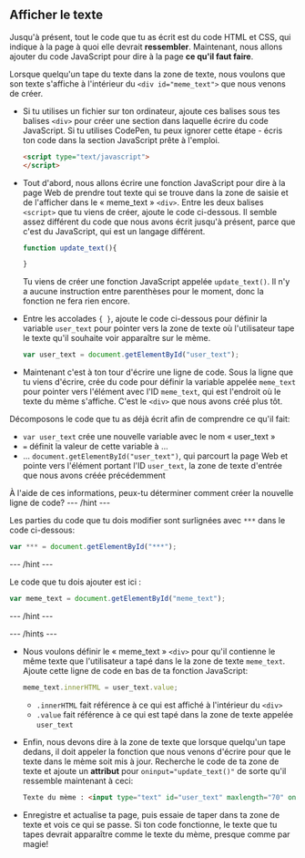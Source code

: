 ## Afficher le texte

Jusqu'à présent, tout le code que tu as écrit est du code HTML et CSS, qui indique à la page à quoi elle devrait **ressembler**. Maintenant, nous allons ajouter du code JavaScript pour dire à la page **ce qu'il faut faire**.

Lorsque quelqu'un tape du texte dans la zone de texte, nous voulons que son texte s'affiche à l'intérieur du `<div id="meme_text">` que nous venons de créer.

- Si tu utilises un fichier sur ton ordinateur, ajoute ces balises sous tes balises `<div>` pour créer une section dans laquelle écrire du code JavaScript. Si tu utilises CodePen, tu peux ignorer cette étape - écris ton code dans la section JavaScript prête à l'emploi.

  ```html
  <script type="text/javascript">
  </script>
  ```

- Tout d'abord, nous allons écrire une fonction JavaScript pour dire à la page Web de prendre tout texte qui se trouve dans la zone de saisie et de l'afficher dans le « meme_text » `<div>`. Entre les deux balises `<script>` que tu viens de créer, ajoute le code ci-dessous. Il semble assez différent du code que nous avons écrit jusqu'à présent, parce que c'est du JavaScript, qui est un langage différent.

  ```JavaScript
  function update_text(){

  }
  ```

  Tu viens de créer une fonction JavaScript appelée `update_text()`. Il n'y a aucune instruction entre parenthèses pour le moment, donc la fonction ne fera rien encore.

- Entre les accolades `{ }`, ajoute le code ci-dessous pour définir la variable `user_text` pour pointer vers la zone de texte où l'utilisateur tape le texte qu'il souhaite voir apparaître sur le mème.

  ```JavaScript
  var user_text = document.getElementById("user_text");
  ```

- Maintenant c'est à ton tour d'écrire une ligne de code. Sous la ligne que tu viens d'écrire, crée du code pour définir la variable appelée `meme_text` pour pointer vers l'élément avec l'ID `meme_text`, qui est l'endroit où le texte du mème s'affiche. C'est le `<div>` que nous avons créé plus tôt.

Décomposons le code que tu as déjà écrit afin de comprendre ce qu'il fait:

* `var user_text` crée une nouvelle variable avec le nom « user_text »
* `=` définit la valeur de cette variable à ...
* ... `document.getElementById("user_text")`, qui parcourt la page Web et pointe vers l'élément portant l'ID `user_text`, la zone de texte d'entrée que nous avons créée précédemment

À l'aide de ces informations, peux-tu déterminer comment créer la nouvelle ligne de code?
--- /hint ---


Les parties du code que tu dois modifier sont surlignées avec `***` dans le code ci-dessous:
```JavaScript
var *** = document.getElementById("***");
```
--- /hint ---

Le code que tu dois ajouter est ici :

```JavaScript
var meme_text = document.getElementById("meme_text");
```
--- /hint ---

--- /hints ---


- Nous voulons définir le « meme_text » `<div>` pour qu'il contienne le même texte que l'utilisateur a tapé dans le la zone de texte `meme_text`. Ajoute cette ligne de code en bas de ta fonction JavaScript:

  ``` JavaScript
  meme_text.innerHTML = user_text.value;
  ```

  * `.innerHTML` fait référence à ce qui est affiché à l'intérieur du `<div>`
  * `.value` fait référence à ce qui est tapé dans la zone de texte appelée `user_text`

- Enfin, nous devons dire à la zone de texte que lorsque quelqu'un tape dedans, il doit appeler la fonction que nous venons d'écrire pour que le texte dans le mème soit mis à jour. Recherche le code de ta zone de texte et ajoute un **attribut** pour `oninput="update_text()"` de sorte qu'il ressemble maintenant à ceci:

  ```html
  Texte du mème : <input type="text" id="user_text" maxlength="70" oninput="update_text()"><p>
  ```

 - Enregistre et actualise ta page, puis essaie de taper dans ta zone de texte et vois ce qui se passe. Si ton code fonctionne, le texte que tu tapes devrait apparaître comme le texte du mème, presque comme par magie!
